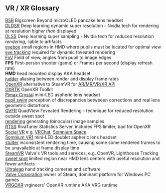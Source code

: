 ---
---  
## VR / XR Glossary 
[BSB](https://www.bigscreenvr.com/) Bigscreen Beyond microOLED pancake lens headset  
[DLDSR](https://www.techporn.ph/nvidia-dldsr-how-to-enable/) Deep learning dynamic super resolution - Nvidia tech
 for rendering at resolution *higher than* displayed  
[DLSS](https://en.wikipedia.org/wiki/Deep_learning_super_sampling) Deep learning super sampling - Nvidia
 tech for *reduced* resolution *rendering*, liable to artifacts  
[eyebox](https://www.light-am.com/fileGXJZZ/journal/article/xjzz/2021/3/PDF/LAM2020120035.pdf)
 small regions in HMD where pupils must be located for optimal view  
[eye tracking](https://en.wikipedia.org/wiki/Eye_tracking) required for dynamic foveated rendering  
[FoV](https://en.wikipedia.org/wiki/Field_of_view) Field of view, angles from pupil to image edges  
**FPS** First-person shooter (game) or Frames per second (display refresh rate)  
**HMD** head mounted display AKA headset  
[judder](https://www.howtogeek.com/753131/what-is-judder-and-why-do-tvs-have-this-problem/) aliasing between render and display frame rates  
[OpenXR](https://www.khronos.org/OpenXR/) alternative to SteamVR for [AR/MR/VR/XR API](mbucchia.html)  
[OXRTK](https://mbucchia.github.io/OpenXR-Toolkit/)  OpenXR Toolkit  
[Pimax Crystal](https://pimax.com/pages/crystal) mini-LED aspheric lens headset  
[pupil swim](https://ydcnanhe.github.io/assets/pdf/SID_Global_PS_v22.pdf) perception of
 discrepancies betweeen corrections and real lens geometric distortions  
[QVFR](https://github-wiki-see.page/m/mbucchia/Quad-Views-Foveated/wiki) QuadView Foveated
 Rendering - technique for reduced resolution outside sweet spot  
[rendering](https://gfxcourses.stanford.edu/cs248/winter21content/media/vr/12_vr_sm.pdf) generating (binocular) image samples  
[RTSS](https://www.guru3d.com/page/rivatuner-rtss-homepage/) RivaTuner Statistics Server, includes FPS limiter, bad for OpenXR  
[Social VR](https://www.interaction-design.org/literature/topics/social-virtual-reality-vr)
 e.g. [VRChat](https://hello.vrchat.com/),  [Somnium Space](https://www.somniumspace.com/)  
[Somnium VR1](https://blekenbleu.github.io/VR1) mini-LED doublet aspheric lens headset  
[stutter](https://www.howtogeek.com/874778/7-reasons-your-windows-pc-is-stuttering-and-how-to-fix-it/) inconsistent rendering time, causing some some rendered frames to be unavailable at frame display time  
[SteamVR](https://store.steampowered.com/steamvr) Valve's VR tools and services, e.g. OpenVR, Lighthouse Tracking  
[sweet spot]() limited region near HMD lens centers with useful resolution and fewer artifacts  
[Ultraleap](https://www.ultraleap.com/) hand tracking cameras and software  
[Valve Corporation](https://www.valvesoftware.com/) owner of Steam, dominant platform for Windows PC games  
[VRGOXR](https://portal.vrgineers.com/user-guide/software/openxr/) vrgineers' OpenXR runtime AKA VRG runtime  
